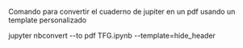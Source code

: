 Comando para convertir el cuaderno de jupiter en un pdf usando un template personalizado

jupyter nbconvert --to pdf TFG.ipynb --template=hide_header
